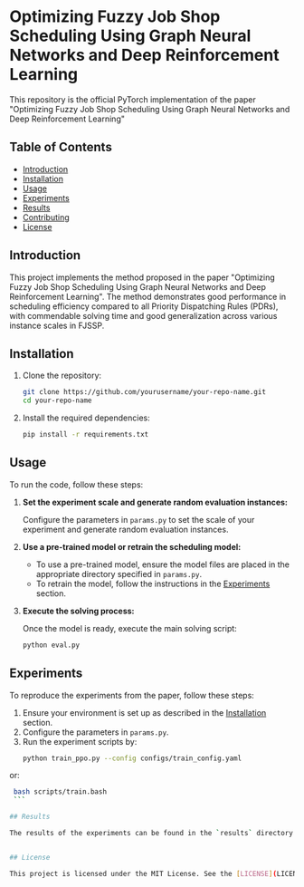 # Optimizing Fuzzy Job Shop Scheduling Using Graph Neural Networks and Deep Reinforcement Learning

This repository is the official PyTorch implementation of the paper "Optimizing Fuzzy Job Shop Scheduling Using Graph Neural Networks and Deep Reinforcement Learning" 

## Table of Contents

- [Introduction](#introduction)
- [Installation](#installation)
- [Usage](#usage)
- [Experiments](#experiments)
- [Results](#results)
- [Contributing](#contributing)
- [License](#license)

## Introduction

This project implements the method proposed in the paper "Optimizing Fuzzy Job Shop Scheduling Using Graph Neural Networks and Deep Reinforcement Learning". The method demonstrates good performance in scheduling efficiency compared to all Priority Dispatching Rules (PDRs), with commendable solving time and good generalization across various instance scales in FJSSP.

## Installation

1. Clone the repository:

    ```bash
    git clone https://github.com/yourusername/your-repo-name.git
    cd your-repo-name
    ```

2. Install the required dependencies:

    ```bash
    pip install -r requirements.txt
    ```

## Usage

To run the code, follow these steps:

1. **Set the experiment scale and generate random evaluation instances:**

    Configure the parameters in `params.py` to set the scale of your experiment and generate random evaluation instances.

2. **Use a pre-trained model or retrain the scheduling model:**

    - To use a pre-trained model, ensure the model files are placed in the appropriate directory specified in `params.py`.
    - To retrain the model, follow the instructions in the [Experiments](#experiments) section.

3. **Execute the solving process:**

    Once the model is ready, execute the main solving script:

    ```bash
    python eval.py 
    ```


## Experiments

To reproduce the experiments from the paper, follow these steps:

1. Ensure your environment is set up as described in the [Installation](#installation) section.
2. Configure the parameters in `params.py`.
2. Run the experiment scripts by:
    ```bash
    python train_ppo.py --config configs/train_config.yaml
    ```
or:
   ```bash
    bash scripts/train.bash
    ```

## Results

The results of the experiments can be found in the `results` directory. Each experiment script will generate output files containing the performance metrics and visualizations.


## License

This project is licensed under the MIT License. See the [LICENSE](LICENSE) file for more details.


